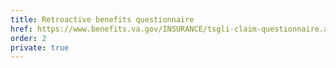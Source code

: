 ```yaml
---
title: Retroactive benefits questionnaire
href: https://www.benefits.va.gov/INSURANCE/tsgli-claim-questionnaire.asp
order: 2
private: true
---
```

